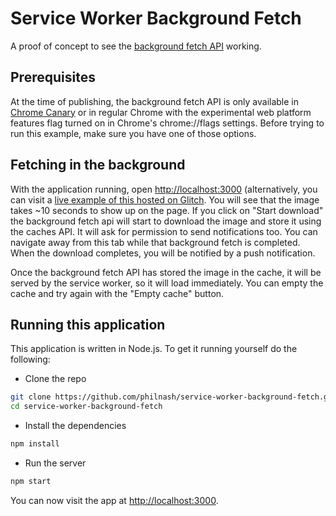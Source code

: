 # Service Worker Background Fetch

A proof of concept to see the [background fetch API](https://github.com/WICG/background-fetch) working.

## Prerequisites

At the time of publishing, the background fetch API is only available in [Chrome Canary](https://www.google.com/chrome/browser/canary.html) or in regular Chrome with the experimental web platform features flag turned on in Chrome's chrome://flags settings. Before trying to run this example, make sure you have one of those options.

## Fetching in the background

With the application running, open [http://localhost:3000](http://localhost:3000) (alternatively, you can visit a [live example of this hosted on Glitch](https://fan-hubcap.glitch.me/). You will see that the image takes ~10 seconds to show up on the page. If you click on "Start download" the background fetch api will start to download the image and store it using the caches API. It will ask for permission to send notifications too. You can navigate away from this tab while that background fetch is completed. When the download completes, you will be notified by a push notification.

Once the background fetch API has stored the image in the cache, it will be served by the service worker, so it will load immediately. You can empty the cache and try again with the "Empty cache" button.

## Running this application

This application is written in Node.js. To get it running yourself do the following:

* Clone the repo

```bash
git clone https://github.com/philnash/service-worker-background-fetch.git
cd service-worker-background-fetch
```

* Install the dependencies

```bash
npm install
```

* Run the server

```bash
npm start
```

You can now visit the app at [http://localhost:3000](http://localhost:3000).

